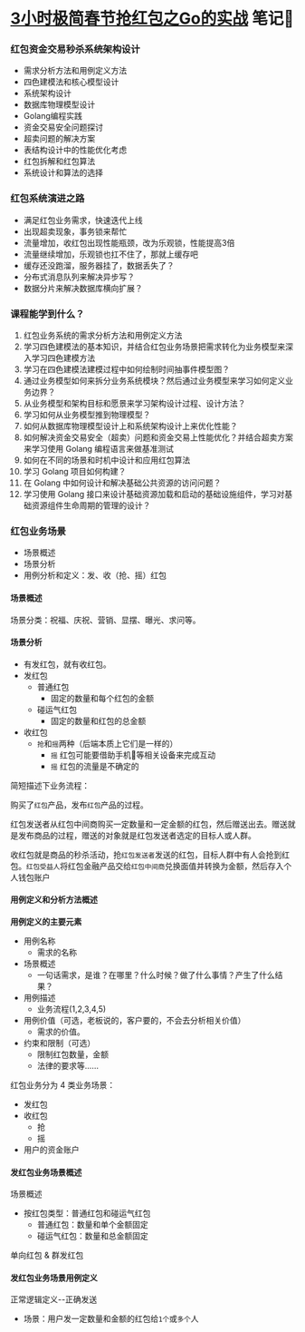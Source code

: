 # [3小时极简春节抢红包之Go的实战](https://www.imooc.com/learn/1101) 笔记📒

### 红包资金交易秒杀系统架构设计

* 需求分析方法和用例定义方法
* 四色建模法和核心模型设计
* 系统架构设计
* 数据库物理模型设计
* Golang编程实践
* 资金交易安全问题探讨
* 超卖问题的解决方案
* 表结构设计中的性能优化考虑
* 红包拆解和红包算法
* 系统设计和算法的选择

### 红包系统演进之路

* 满足红包业务需求，快速迭代上线
* 出现超卖现象，事务锁来帮忙
* 流量增加，收红包出现性能瓶颈，改为乐观锁，性能提高3倍
* 流量继续增加，乐观锁也扛不住了，那就上缓存吧
* 缓存还没跑溜，服务器挂了，数据丢失了？
* 分布式消息队列来解决异步写？
* 数据分片来解决数据库横向扩展？

### 课程能学到什么？

1. 红包业务系统的需求分析方法和用例定义方法
2. 学习四色建模法的基本知识，并结合红包业务场景把需求转化为业务模型来深入学习四色建模方法
3. 学习在四色建模法建模过程中如何绘制时间抽事件模型图？
4. 通过业务模型如何来拆分业务系统模块？然后通过业务模型来学习如何定义业务边界？
5. 从业务模型和架构目标和愿景来学习架构设计过程、设计方法？
6. 学习如何从业务模型推到物理模型？
7. 如何从数据库物理模型设计上和系统架构设计上来优化性能？
8. 如何解决资金交易安全（超卖）问题和资金交易上性能优化？并结合超卖方案来学习使用 Golang 编程语言来做基准测试
9. 如何在不同的场景和时机中设计和应用红包算法
10. 学习 Golang 项目如何构建？
11. 在 Golang 中如何设计和解决基础公共资源的访问问题？
12. 学习使用 Golang 接口来设计基础资源加载和启动的基础设施组件，学习对基础资源组件生命周期的管理的设计？

### 红包业务场景

* 场景概述
* 场景分析
* 用例分析和定义：发、收（抢、摇）红包

#### 场景概述

场景分类：祝福、庆祝、营销、显摆、曝光、求问等。

#### 场景分析

* 有发红包，就有收红包。
* 发红包
  * 普通红包
    * 固定的数量和每个红包的金额
  * 碰运气红包
    * 固定的数量和红包的总金额
* 收红包
  * `抢`和`摇`两种（后端本质上它们是一样的）
    * `摇` 红包可能要借助手机📱等相关设备来完成互动
    * `摇` 红包的流量是不确定的

简短描述下业务流程：

购买了`红包`产品，发布`红包`产品的过程。

红包发送者从红包中间商购买一定数量和一定金额的红包，然后赠送出去。赠送就是发布商品的过程，赠送的对象就是红包发送者选定的目标人或人群。

收红包就是商品的秒杀活动，抢`红包发送者`发送的红包，目标人群中有人会抢到红包。`红包受益人`将红包金融产品交给`红包中间商`兑换面值并转换为金额，然后存入个人钱包账户

#### 用例定义和分析方法概述

**用例定义的主要元素**

* 用例名称
  - 需求的名称
* 场景概述
  - 一句话需求，是谁？在哪里？什么时候？做了什么事情？产生了什么结果？
* 用例描述
  - 业务流程(1,2,3,4,5)
* 用例价值（可选，老板说的，客户要的，不会去分析相关价值）
  - 需求的价值。
* 约束和限制（可选）
  - 限制红包数量，金额
  - 法律的要求等……

红包业务分为 4 类业务场景：
  - 发红包
  - 收红包
    - 抢
    - 摇
  - 用户的资金账户

#### 发红包业务场景概述

场景概述

* 按红包类型：普通红包和碰运气红包
  * 普通红包：数量和单个金额固定
  * 碰运气红包：数量和总金额固定

单向红包 & 群发红包

#### 发红包业务场景用例定义

正常逻辑定义--正确发送

  * 场景：用户发一定数量和金额的红包给`1个`或`多个`人


